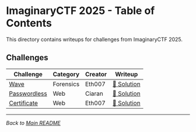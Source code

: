 # ImaginaryCTF 2025 - Table of Contents

This directory contains writeups for challenges from ImaginaryCTF 2025.

## Challenges

| Challenge | Category | Creator | Writeup |
|-----------|----------|---------|---------|
| [Wave](wave.md) | Forensics | Eth007 | [📝 Solution](wave.md) |
| [Passwordless](passwordless.md) | Web | Ciaran | [📝 Solution](passwordless.md) |
| [Certificate](certificate.md) | Web | Eth007 | [📝 Solution](certificate.md) |

---
*Back to [Main README](../README.md)*
